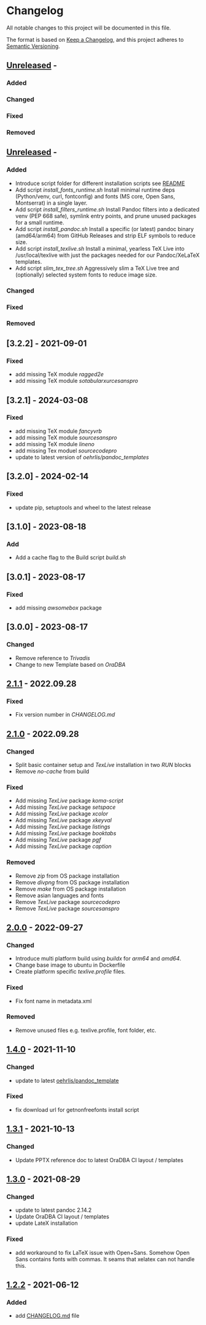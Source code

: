 # Changelog
<!-- markdownlint-disable MD013 -->
<!-- markdownlint-disable MD024 -->
<!-- markdownlint-configure-file { "MD024":{"allow_different_nesting": true }} -->
All notable changes to this project will be documented in this file.

The format is based on [Keep a Changelog](https://keepachangelog.com/en/1.0.0/),
and this project adheres to [Semantic Versioning](https://semver.org/spec/v2.0.0.html).

## [Unreleased] -

### Added

### Changed

### Fixed

### Removed

## [Unreleased] -

### Added

- Introduce script folder for different installation scripts see [README](./scripts/REAMDE.md)
- Add script *install_fonts_runtime.sh* Install minimal runtime deps (Python/venv, curl, fontconfig) and fonts (MS core, Open Sans, Montserrat) in a single layer.
- Add script *install_filters_runtime.sh* Install Pandoc filters into a dedicated venv (PEP 668 safe), symlink entry points, and prune unused packages for a small runtime.
- Add script *install_pandoc.sh* Install a specific (or latest) pandoc binary (amd64/arm64) from GitHub Releases and strip ELF symbols to reduce size.
- Add script *install_texlive.sh* Install a minimal, yearless TeX Live into /usr/local/texlive with just the packages needed for our Pandoc/XeLaTeX templates.
- Add script *slim_tex_tree.sh* Aggressively slim a TeX Live tree and (optionally) selected system fonts to reduce image size.

### Changed

### Fixed

### Removed

## [3.2.2] - 2021-09-01

### Fixed

- add missing TeX module *ragged2e*
- add missing TeX module *sotabularxurcesanspro*

## [3.2.1] - 2024-03-08

### Fixed

- add missing TeX module *fancyvrb*
- add missing TeX module *sourcesanspro*
- add missing TeX module *lineno*
- add missing Tex moduel *sourcecodepro*
- update to latest version of *oehrlis/pandoc_templates*

## [3.2.0] - 2024-02-14

### Fixed

- update pip, setuptools and wheel to the latest release

## [3.1.0] - 2023-08-18

### Add

- Add a cache flag to the Build script *build.sh*

## [3.0.1] - 2023-08-17

### Fixed

- add missing *awsomebox* package

## [3.0.0] - 2023-08-17

### Changed

- Remove reference to *Trivadis*
- Change to new Template based on *OraDBA*

## [2.1.1] - 2022.09.28

### Fixed

- Fix version number in *CHANGELOG.md*

## [2.1.0] - 2022.09.28

### Changed

- Split basic container setup and *TexLive* installation in two *RUN* blocks
- Remove *no-cache* from build

### Fixed

- Add missing *TexLive* package *koma-script*
- Add missing *TexLive* package *setspace*
- Add missing *TexLive* package *xcolor*
- Add missing *TexLive* package *xkeyval*
- Add missing *TexLive* package *listings*
- Add missing *TexLive* package *booktabs*
- Add missing *TexLive* package *pgf*
- Add missing *TexLive* package *caption*

### Removed

- Remove *zip* from OS package installation
- Remove *divpng* from OS package installation
- Remove *make* from OS package installation
- Remove asian languages and fonts
- Remove *TexLive* package *sourcecodepro*
- Remove *TexLive* package *sourcesanspro*

## [2.0.0] - 2022-09-27

### Changed

- Introduce multi platform build using *buildx* for *arm64* and *amd64*.
- Change base image to ubuntu in Dockerfile
- Create platform specific *texlive.profile* files.

### Fixed

- Fix font name in metadata.xml

### Removed

- Remove unused files e.g. texlive.profile, font folder, etc.

## [1.4.0] - 2021-11-10

### Changed

- update to latest [oehrlis/pandoc_template](https://github.com/oehrlis/pandoc_template)

### Fixed

- fix download url for getnonfreefonts install script

## [1.3.1] - 2021-10-13

### Changed

- Update PPTX reference doc to latest OraDBA CI layout / templates

## [1.3.0] - 2021-08-29

### Changed

- update to latest pandoc 2.14.2
- Update OraDBA CI layout / templates
- update LateX installation

### Fixed

- add workaround to fix LaTeX issue with Open+Sans. Somehow Open Sans contains
  fonts with commas. It seams that xelatex can not handle this.

## [1.2.2] - 2021-06-12

### Added

- add [CHANGELOG.md](CHANGELOG.md) file

[unreleased]: https://github.com/oehrlis/docker-pandoc
[1.2.2]: https://github.com/oehrlis/docker-pandoc/releases/tag/v1.2.2
[1.3.0]: https://github.com/oehrlis/docker-pandoc/releases/tag/v1.3.0
[1.3.1]: https://github.com/oehrlis/docker-pandoc/releases/tag/v1.3.1
[1.4.0]: https://github.com/oehrlis/docker-pandoc/releases/tag/v1.4.0
[2.0.0]: https://github.com/oehrlis/docker-pandoc/releases/tag/v2.0.0
[2.1.0]: https://github.com/oehrlis/docker-pandoc/releases/tag/v2.1.0
[2.1.1]: https://github.com/oehrlis/docker-pandoc/releases/tag/v2.1.1
